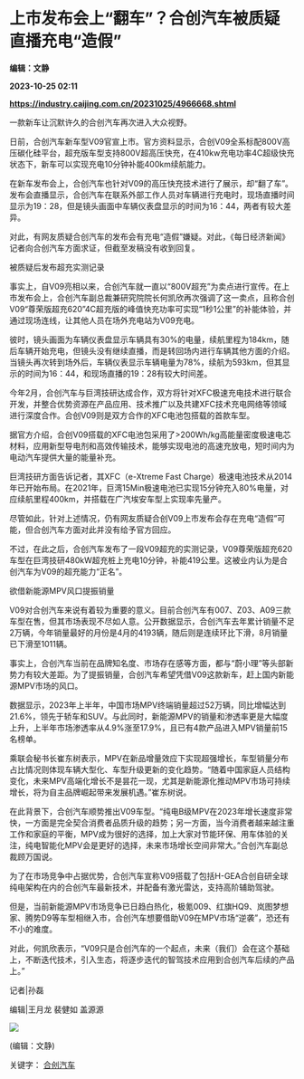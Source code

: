 # 上市发布会上“翻车”？合创汽车被质疑直播充电“造假”
**编辑：文静**

**2023-10-25 02:11**

**https://industry.caijing.com.cn/20231025/4966668.shtml**

一款新车让沉默许久的合创汽车再次进入大众视野。

日前，合创汽车新车型V09官宣上市。官方资料显示，合创V09全系标配800V高压碳化硅平台，超充版车型支持800V超高压快充，在410kw充电功率4C超级快充状态下，新车可以实现充电10分钟补能400km续航能力。

在新车发布会上，合创汽车也针对V09的高压快充技术进行了展示，却“翻了车”。发布会直播显示，合创汽车在联系外部工作人员对车辆进行充电时，现场直播时间显示为19：28，但是镜头画面中车辆仪表盘显示的时间为16：44，两者有较大差异。

对此，有网友质疑合创汽车的发布会有充电“造假”嫌疑。对此，《每日经济新闻》记者向合创汽车方面求证，但截至发稿没有收到回复。

被质疑后发布超充实测记录

事实上，自V09亮相以来，合创汽车就一直以“800V超充”为卖点进行宣传。在上市发布会上，合创汽车副总裁兼研究院院长何凯欣再次强调了这一卖点，且称合创V09“尊荣版超充620”4C超充版的峰值快充功率可实现“1秒1公里”的补能体验，并通过现场连线，让其他人员在场外充电站为V09充电。

彼时，镜头画面为车辆仪表盘显示车辆具有30%的电量，续航里程为184km，随后车辆开始充电，但镜头没有继续直播，而是转回场内进行车辆其他方面的介绍。当镜头再次转到场外后，车辆仪表显示车辆电量为78%，续航为593km，但其显示的时间为16：44，和现场直播的19：28有较大时间差。

今年2月，合创汽车与巨湾技研达成合作，双方将针对XFC极速充电技术进行联合开发，并整合优势资源在产品应用、技术推广以及共建XFC技术充电网络等领域进行深度合作。合创V09则是双方合作的XFC电池包搭载的首款车型。

据官方介绍，合创V09搭载的XFC电池包采用了>200Wh/kg高能量密度极速电芯材料，应用新型导电剂和高效传输技术，能够实现电池的高速充放电，短时间内为电动汽车提供大量的能量补充。

巨湾技研方面告诉记者，其XFC（e-Xtreme Fast Charge）极速电池技术从2014年已开始布局。在2021年，巨湾15Min极速电池已实现15分钟充入80%电量，对应续航里程400km，并搭载在广汽埃安车型上实现率先量产。

尽管如此，针对上述情况，仍有网友质疑合创V09上市发布会存在充电“造假”可能，但合创汽车方面对此并没有给予官方回应。

不过，在此之后，合创汽车发布了一段V09超充的实测记录，V09尊荣版超充620车型在巨湾技研480kW超充桩上充电10分钟，补能419公里。这被业内认为是合创汽车为V09的超充能力“正名”。

欲借新能源MPV风口提振销量

V09对合创汽车来说有着较为重要的意义。目前合创汽车有007、Z03、A09三款车型在售，但其市场表现不尽如人意。公开数据显示，合创汽车去年累计销量不足2万辆，今年销量最好的月份是4月的4193辆，随后则是连续环比下滑，8月销量已下滑至1011辆。

事实上，合创汽车当前在品牌知名度、市场存在感等方面，都与“蔚小理”等头部新势力有较大差距。为了提振销量，合创汽车希望凭借V09这款新车，赶上国内新能源MPV市场的风口。

数据显示，2023年上半年，中国市场MPV终端销量超过52万辆，同比增幅达到21.6%，领先于轿车和SUV。与此同时，新能源MPV的销量和渗透率更是大幅度上升，上半年市场渗透率从4.9%涨至17.9%，且已有4款产品进入MPV销量前15名榜单。

乘联会秘书长崔东树表示，MPV在新品增量效应下实现超强增长，车型销量分布占比情况则体现车辆大型化、车型升级更新的变化趋势。“随着中国家庭人员结构变化，未来MPV高端化增长不是昙花一现，尤其是新能源化推动MPV市场可持续增长，将为自主品牌崛起带来发展机遇。”崔东树说。

在此背景下，合创汽车顺势推出V09车型。“纯电B级MPV在2023年增长速度非常快，一方面是完全契合消费者品质升级的趋势；另一方面，当今消费者越来越注重工作和家庭的平衡，MPV成为很好的选择，加上大家对节能环保、用车体验的关注，纯电智能化MPV会是更好的选择，未来市场增长空间非常大。”合创汽车副总裁顾万国说。

为了在市场竞争中占据优势，合创汽车宣称V09搭载了包括H-GEA合创自研全球纯电架构在内的合创汽车最新技术，并配备有激光雷达，支持高阶辅助驾驶。

但是，当前新能源MPV市场竞争已日趋白热化，极氪009、红旗HQ9、岚图梦想家、腾势D9等车型相继入市，合创汽车想要借助V09在MPV市场“逆袭”，恐还有不小的难度。

对此，何凯欣表示，“V09只是合创汽车的一个起点，未来（我们）会在这个基础上，不断迭代技术，引入生态，将逐步迭代的智驾技术应用到合创汽车后续的产品上。”

记者|孙磊

编辑|王月龙 裴健如 盖源源

![](https://tx1.cdn.caijing.com.cn/2014-03-27/114048455.jpg)

(编辑：文静)

关键字： [合创汽车](https://app.caijing.com.cn/tags.php?tag=%E5%90%88%E5%88%9B%E6%B1%BD%E8%BD%A6 "合创汽车")